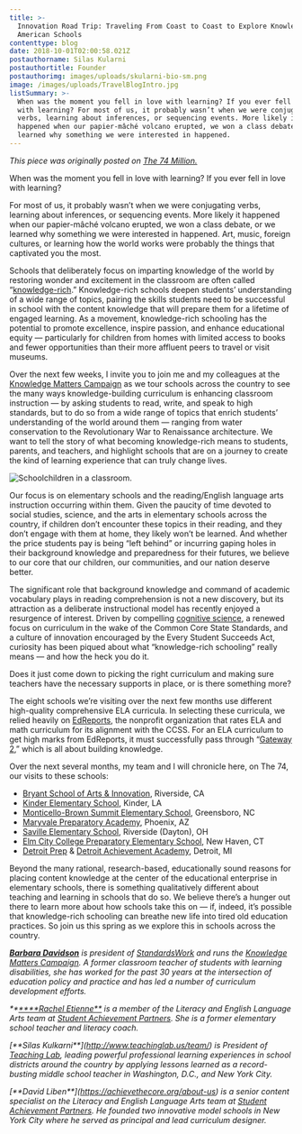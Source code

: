 ```yaml
---
title: >-
  Innovation Road Trip: Traveling From Coast to Coast to Explore Knowledge-Rich
  American Schools
contenttype: blog
date: 2018-10-01T02:00:58.021Z
postauthorname: Silas Kularni
postauthortitle: Founder
postauthorimg: images/uploads/skularni-bio-sm.png
image: /images/uploads/TravelBlogIntro.jpg
listSummary: >-
  When was the moment you fell in love with learning? If you ever fell in love
  with learning? For most of us, it probably wasn’t when we were conjugating
  verbs, learning about inferences, or sequencing events. More likely it
  happened when our papier-mâché volcano erupted, we won a class debate, or we
  learned why something we were interested in happened.
---
```

_This piece was originally posted on <a href="https://www.the74million.org/article/innovation-road-trip-traveling-from-coast-to-coast-to-explore-knowledge-rich-american-schools/">The 74 Million.</a>_

When was the moment you fell in love with learning? If you ever fell in love with learning?

For most of us, it probably wasn’t when we were conjugating verbs, learning about inferences, or sequencing events. More likely it happened when our papier-mâché volcano erupted, we won a class debate, or we learned why something we were interested in happened. Art, music, foreign cultures, or learning how the world works were probably the things that captivated you the most.

Schools that deliberately focus on imparting knowledge of the world by restoring wonder and excitement in the classroom are often called “[knowledge-rich](http://knowledgematterscampaign.org/wp-content/uploads/2016/10/FiveEssentialFeatures.pdf).” Knowledge-rich schools deepen students’ understanding of a wide range of topics, pairing the skills students need to be successful in school with the content knowledge that will prepare them for a lifetime of engaged learning. As a movement, knowledge-rich schooling has the potential to promote excellence, inspire passion, and enhance educational equity — particularly for children from homes with limited access to books and fewer opportunities than their more affluent peers to travel or visit museums.

Over the next few weeks, I invite you to join me and my colleagues at the [Knowledge Matters Campaign](http://www.knowledgematterscampaign.org/) as we tour schools across the country to see the many ways knowledge-building curriculum is enhancing classroom instruction — by asking students to read, write, and speak to high standards, but to do so from a wide range of topics that enrich students’ understanding of the world around them — ranging from water conservation to the Revolutionary War to Renaissance architecture. We want to tell the story of what becoming knowledge-rich means to students, parents, and teachers, and highlight schools that are on a journey to create the kind of learning experience that can truly change lives.

![Schoolchildren in a classroom.](/images/uploads/travelblogkids.jpg)

Our focus is on elementary schools and the reading/English language arts instruction occurring within them. Given the paucity of time devoted to social studies, science, and the arts in elementary schools across the country, if children don’t encounter these topics in their reading, and they don’t engage with them at home, they likely won’t be learned. And whether the price students pay is being “left behind” or incurring gaping holes in their background knowledge and preparedness for their futures, we believe to our core that our children, our communities, and our nation deserve better.

The significant role that background knowledge and command of academic vocabulary plays in reading comprehension is not a new discovery, but its attraction as a deliberate instructional model has recently enjoyed a resurgence of interest. Driven by compelling [cognitive science](https://www.the74million.org/article/9-things-science-tells-us-about-how-kids-learn-to-read-and-think-critically/), a renewed focus on curriculum in the wake of the Common Core State Standards, and a culture of innovation encouraged by the Every Student Succeeds Act, curiosity has been piqued about what “knowledge-rich schooling” really means — and how the heck you do it.

Does it just come down to picking the right curriculum and making sure teachers have the necessary supports in place, or is there something more?

The eight schools we’re visiting over the next few months use different high-quality comprehensive ELA curricula. In selecting these curricula, we relied heavily on [EdReports](https://www.edreports.org/), the nonprofit organization that rates ELA and math curriculum for its alignment with the CCSS. For an ELA curriculum to get high marks from EdReports, it must successfully pass through “[Gateway 2](https://www.edreports.org/about/our-approach/ela-3-8.html),” which is all about building knowledge.

Over the next several months, my team and I will chronicle here, on The 74, our visits to these schools:

* [Bryant School of Arts & Innovation](http://bryant.riversideunified.org/), Riverside, CA
* [Kinder Elementary School](http://www.allen.k12.la.us/schools/kes/), Kinder, LA
* [Monticello-Brown Summit Elementary School](https://www.gcsnc.com/Monticello-Brown_Summit_Elementary), Greensboro, NC
* [Maryvale Preparatory Academy](http://maryvaleprep.greatheartsacademies.org/), Phoenix, AZ
* [Saville Elementary School](https://www.madriverschools.org/ses), Riverside (Dayton), OH
* [Elm City College Preparatory Elementary School](http://www.achievementfirst.org/schools/connecticut-schools/elm-city-college-preparatory-elementary-school/about/), New Haven, CT
* [Detroit Prep](http://www.detroitprep.org/) & [Detroit Achievement Academy](https://www.detroitachievement.org/), Detroit, MI

Beyond the many rational, research-based, educationally sound reasons for placing content knowledge at the center of the educational enterprise in elementary schools, there is something qualitatively different about teaching and learning in schools that do so. We believe there’s a hunger out there to learn more about how schools take this on — if, indeed, it’s possible that knowledge-rich schooling can breathe new life into tired old education practices. So join us this spring as we explore this in schools across the country.

__[_**Barbara Davidson**_](https://standardswork.org/about-us/board-of-directors/)_ is president of _[_StandardsWork_](https://standardswork.org/)_ and runs the _[_Knowledge Matters Campaign_](<Knowledge Matters Campaign>)_. A former classroom teacher of students with learning disabilities, she has worked for the past 30 years at the intersection of education policy and practice and has led a number of curriculum development efforts._

_**[\*\***Rachel Etienne\*\*](https://achievethecore.org/about-us) is a member of the Literacy and English Language Arts team at _[_Student Achievement Partners_](https://achievethecore.org/)_. She is a former elementary school teacher and literacy coach._

_\[\*\*Silas Kulkarni\*\*](http://www.teachinglab.us/team/) is President of _[_Teaching Lab_](http://www.teachinglab.org/)_, leading powerful professional learning experiences in school districts around the country by applying lessons learned as a record-busting middle school teacher in Washington, D.C., and New York City._

_\[\*\*David Liben\*\*](https://achievethecore.org/about-us) is a senior content specialist on the Literacy and English Language Arts team at _[_Student Achievement Partners_](https://achievethecore.org/)_. He founded two innovative model schools in New York City where he served as principal and lead curriculum designer._
